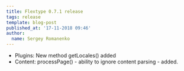 ```yaml
---
title: Flextype 0.7.1 release
tags: release
template: blog-post
published_at: '17-11-2018 09:46'
author:
  name: Sergey Romanenko
---
```


* Plugins: New method getLocales() added
* Content: processPage() - ability to ignore content parsing - added.

